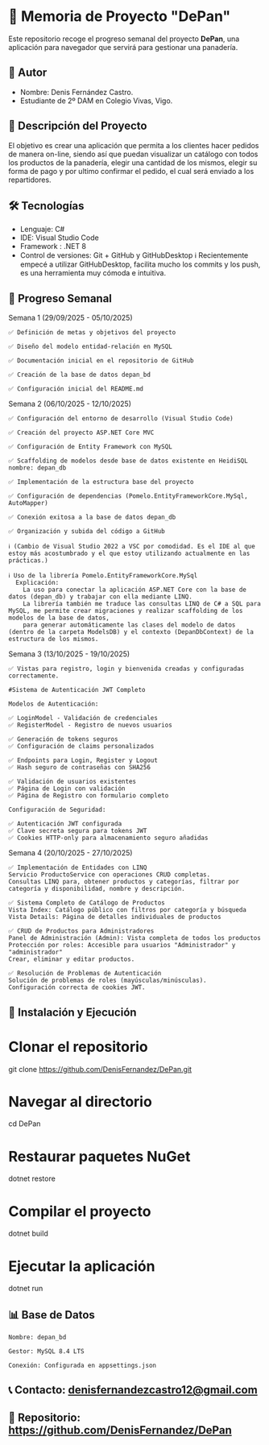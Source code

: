 # 📝 Memoria de Proyecto "DePan"

Este repositorio recoge el progreso semanal del proyecto **DePan**, una aplicación para navegador que servirá para gestionar una panadería.

## 👤 Autor
  - Nombre: Denis Fernández Castro.
- Estudiante de 2º DAM en Colegio Vivas, Vigo.

## 📖 Descripción del Proyecto
El objetivo es crear una aplicación que permita a los clientes hacer pedidos de manera on-line, siendo así que puedan visualizar un catálogo con todos los productos de la panadería,
elegir una cantidad de los mismos, elegir su forma de pago y por ultimo confirmar el pedido, el cual será enviado a los repartidores.

## 🛠️ Tecnologías
- Lenguaje: C#
- IDE: Visual Studio Code 
- Framework : .NET 8
- Control de versiones: Git + GitHub y GitHubDesktop 
ℹ️ Recientemente empecé a utilizar GitHubDesktop, facilita mucho los commits y los push, es una herramienta muy cómoda e intuitiva.

## 📅 Progreso Semanal
Semana 1 (29/09/2025 - 05/10/2025)

    ✅ Definición de metas y objetivos del proyecto

    ✅ Diseño del modelo entidad-relación en MySQL

    ✅ Documentación inicial en el repositorio de GitHub

    ✅ Creación de la base de datos depan_bd

    ✅ Configuración inicial del README.md

Semana 2 (06/10/2025 - 12/10/2025)

    ✅ Configuración del entorno de desarrollo (Visual Studio Code)

    ✅ Creación del proyecto ASP.NET Core MVC

    ✅ Configuración de Entity Framework con MySQL

    ✅ Scaffolding de modelos desde base de datos existente en HeidiSQL nombre: depan_db

    ✅ Implementación de la estructura base del proyecto

    ✅ Configuración de dependencias (Pomelo.EntityFrameworkCore.MySql, AutoMapper)

    ✅ Conexión exitosa a la base de datos depan_db

    ✅ Organización y subida del código a GitHub
    
    ℹ️ (Cambio de Visual Studio 2022 a VSC por comodidad. Es el IDE al que estoy más acostumbrado y el que estoy utilizando actualmente en las prácticas.)
    
    ℹ️ Uso de la librería Pomelo.EntityFrameworkCore.MySql
      Explicación:
        La uso para conectar la aplicación ASP.NET Core con la base de datos (depan_db) y trabajar con ella mediante LINQ.
        La librería también me traduce las consultas LINQ de C# a SQL para MySQL, me permite crear migraciones y realizar scaffolding de los modelos de la base de datos, 
        para generar automáticamente las clases del modelo de datos (dentro de la carpeta ModelsDB) y el contexto (DepanDbContext) de la estructura de los mismos.
        

Semana 3 (13/10/2025 - 19/10/2025)

    ✅ Vistas para registro, login y bienvenida creadas y configuradas correctamente.
    
    #Sistema de Autenticación JWT Completo
    
    Modelos de Autenticación:
    
    ✅ LoginModel - Validación de credenciales
    ✅ RegisterModel - Registro de nuevos usuarios
    
    ✅ Generación de tokens seguros
    ✅ Configuración de claims personalizados
    
    ✅ Endpoints para Login, Register y Logout
    ✅ Hash seguro de contraseñas con SHA256
    
    ✅ Validación de usuarios existentes
    ✅ Página de Login con validación
    ✅ Página de Registro con formulario completo
    
    Configuración de Seguridad:
    
    ✅ Autenticación JWT configurada
    ✅ Clave secreta segura para tokens JWT
    ✅ Cookies HTTP-only para almacenamiento seguro añadidas
    
Semana 4 (20/10/2025 - 27/10/2025)

    ✅ Implementación de Entidades con LINQ
    Servicio ProductoService con operaciones CRUD completas.
    Consultas LINQ para, obtener productos y categorías, filtrar por categoría y disponibilidad, nombre y descripción.
    
    ✅ Sistema Completo de Catálogo de Productos
    Vista Index: Catálogo público con filtros por categoría y búsqueda
    Vista Details: Página de detalles individuales de productos
    
    ✅ CRUD de Productos para Administradores
    Panel de Administración (Admin): Vista completa de todos los productos
    Protección por roles: Accesible para usuarios "Administrador" y "administrador"
    Crear, eliminar y editar productos.
    
    ✅ Resolución de Problemas de Autenticación
    Solución de problemas de roles (mayúsculas/minúsculas).
    Configuración correcta de cookies JWT.

## 🚀 Instalación y Ejecución
# Clonar el repositorio
git clone https://github.com/DenisFernandez/DePan.git

# Navegar al directorio
cd DePan

# Restaurar paquetes NuGet
dotnet restore

# Compilar el proyecto
dotnet build

# Ejecutar la aplicación
dotnet run

## 📊 Base de Datos

    Nombre: depan_bd

    Gestor: MySQL 8.4 LTS

    Conexión: Configurada en appsettings.json
    
## 📞 Contacto: denisfernandezcastro12@gmail.com
## 🔗 Repositorio: https://github.com/DenisFernandez/DePan

    
